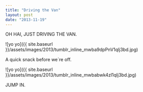 ```yaml
---
title: "Driving the Van"
layout: post
date: "2013-11-19"
---
```


OH HAI, JUST DRIVING THE VAN.

![yo yo]({{ site.baseurl }}/assets/images/2013/tumblr_inline_mwba9dpPnV1qlj3bd.jpg)

A quick snack before we´re off. 

![yo yo]({{ site.baseurl }}/assets/images/2013/tumblr_inline_mwbabwk4zl1qlj3bd.jpg)

JUMP IN.
